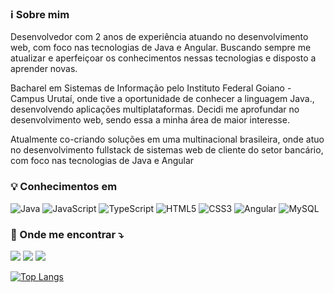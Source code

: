 ### :information_source: Sobre mim 

<p> Desenvolvedor com 2 anos de experiência atuando no desenvolvimento web, com foco nas tecnologias de Java e
Angular. Buscando sempre me atualizar e aperfeiçoar os conhecimentos nessas tecnologias e disposto a aprender novas.</p>

 <p>Bacharel em Sistemas de Informação pelo Instituto Federal Goiano - Campus Urutaí, onde tive a oportunidade de
conhecer a linguagem Java., desenvolvendo aplicações multiplataformas. Decidi me aprofundar no desenvolvimento web,
sendo essa a minha área de maior interesse.</p>


<p>Atualmente co-criando soluções em uma multinacional brasileira, onde atuo no desenvolvimento fullstack de sistemas
web de cliente do setor bancário, com foco nas tecnologias de Java e Angular</p>

### :bulb: Conhecimentos em
![Java](https://img.shields.io/badge/java-%23ED8B00.svg?style=for-the-badge&logo=java&logoColor=white)
![JavaScript](https://img.shields.io/badge/javascript-%23323330.svg?style=for-the-badge&logo=javascript&logoColor=%23F7DF1E)
![TypeScript](https://img.shields.io/badge/typescript-%23007ACC.svg?style=for-the-badge&logo=typescript&logoColor=white)
![HTML5](https://img.shields.io/badge/html5-%23E34F26.svg?style=for-the-badge&logo=html5&logoColor=white)
![CSS3](https://img.shields.io/badge/css3-%231572B6.svg?style=for-the-badge&logo=css3&logoColor=white)
![Angular](https://img.shields.io/badge/angular-%23DD0031.svg?style=for-the-badge&logo=angular&logoColor=white)
![MySQL](https://img.shields.io/badge/mysql-%2300f.svg?style=for-the-badge&logo=mysql&logoColor=white)


### 💌 Onde me encontrar ⤵️
<a href="https://www.linkedin.com/in/robertomurilo/" alt="Linkedin"><img src="https://img.shields.io/badge/linkedin%20-%230077B5.svg?&style=for-the-badge&logo=linkedin&logoColor=white"/></a>
<a href="mailto:robertomurilocordeiro@gmail.com" alt="Gmail"><img src="https://img.shields.io/badge/Gmail-D14836?style=for-the-badge&logo=gmail&logoColor=white"/></a>
<a href="https://www.instagram.com/robmurilo/" alt="Instagram"><img src="https://img.shields.io/badge/@robmurilo-%23E4405F.svg?style=for-the-badge&logo=Instagram&logoColor=white"/></a>

[![Top Langs](https://github-readme-stats.vercel.app/api/top-langs/?username=robertomartins&layout=compact&theme=gotham&show_icons=true&locale=pt-br)](https://github.com/robertomartins/)



